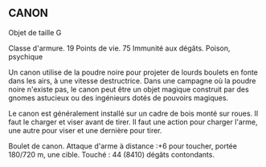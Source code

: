 ## CANON

Objet de taille G

Classe d'armure. 19
Points de vie. 75
Immunité aux dégâts. Poison, psychique

Un canon utilise de la poudre noire pour projeter de lourds
boulets en fonte dans les airs, à une vitesse destructrice.
Dans une campagne où la poudre noire n'existe pas, le
canon peut être un objet magique construit par des gnomes
astucieux ou des ingénieurs dotés de pouvoirs magiques.

Le canon est généralement installé sur un cadre de bois
monté sur roues. II faut le charger et viser avant de tirer. Il
faut une action pour charger l'arme, une autre pour viser et
une dernière pour tirer.

Boulet de canon. Attaque d'arme à distance :+6 pour
toucher, portée 180/720 m, une cible. Touché : 44 (8410)
dégâts contondants.

